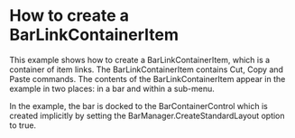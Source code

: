 # How to create a BarLinkContainerItem


<p>This example shows how to create a BarLinkContainerItem, which is a container of item links. The BarLinkContainerItem contains Cut, Copy and Paste commands. The contents of the BarLinkContainerItem appear in the example in two places: in a bar and within a sub-menu.</p><p>In the example, the bar is docked to the BarContainerControl which is created implicitly by setting the BarManager.CreateStandardLayout option to true.</p>

<br/>


